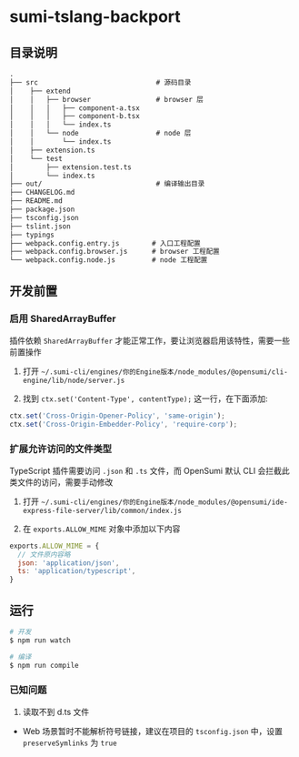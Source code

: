 # sumi-tslang-backport

## 目录说明

```md
.
├── src                             # 源码目录
│    ├── extend
│    │   ├── browser                # browser 层
│    │   │   ├── component-a.tsx
│    │   │   ├── component-b.tsx
│    │   │   └── index.ts
│    │   └── node                   # node 层
│    │       └── index.ts
│    ├── extension.ts
│    └── test
│        ├── extension.test.ts
│        └── index.ts
├── out/                            # 编译输出目录
├── CHANGELOG.md
├── README.md
├── package.json
├── tsconfig.json
├── tslint.json
├── typings
├── webpack.config.entry.js        # 入口工程配置
├── webpack.config.browser.js      # browser 工程配置
└── webpack.config.node.js         # node 工程配置
```

## 开发前置

### 启用 SharedArrayBuffer

插件依赖 `SharedArrayBuffer` 才能正常工作，要让浏览器启用该特性，需要一些前置操作

1. 打开 `~/.sumi-cli/engines/你的Engine版本/node_modules/@opensumi/cli-engine/lib/node/server.js`

2. 找到 `ctx.set('Content-Type', contentType);` 这一行，在下面添加: 

```javascript
ctx.set('Cross-Origin-Opener-Policy', 'same-origin');
ctx.set('Cross-Origin-Embedder-Policy', 'require-corp');
```

### 扩展允许访问的文件类型

TypeScript 插件需要访问 `.json` 和 `.ts` 文件，而 OpenSumi 默认 CLI 会拦截此类文件的访问，需要手动修改

1. 打开 `~/.sumi-cli/engines/你的Engine版本/node_modules/@opensumi/ide-express-file-server/lib/common/index.js`

2. 在 `exports.ALLOW_MIME` 对象中添加以下内容

```javascript
exports.ALLOW_MIME = {
  // 文件原内容略
  json: 'application/json',
  ts: 'application/typescript',
}
```

## 运行
```bash
# 开发
$ npm run watch

# 编译
$ npm run compile
```

### 已知问题

1. 读取不到 d.ts 文件

* Web 场景暂时不能解析符号链接，建议在项目的 `tsconfig.json` 中，设置 `preserveSymlinks` 为 `true`

